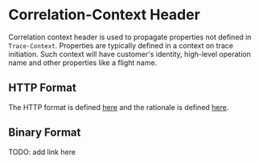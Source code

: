 # Correlation-Context Header

Correlation context header is used to propagate properties not defined in `Trace-Context`. Properties are typically defined in a context on trace initiation. Such context will have customer's identity, high-level operation name and other properties like a flight name. 

## HTTP Format
The HTTP format is defined [here](HTTP_HEADER_FORMAT.md) and the rationale is defined
[here](HTTP_HEADER_RATIONALE.md).

## Binary Format
TODO: add link here
